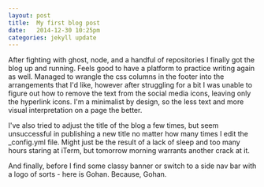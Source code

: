 ```yaml
---
layout: post
title:  My first blog post
date:   2014-12-30 10:25pm
categories: jekyll update
---
```


After fighting with ghost, node, and a handful of repositories I finally got the blog up and running. Feels good to have a platform to practice writing again as well. Managed to wrangle the css columns in the footer into the arrangements that I'd like, however after struggling for a bit I was unable to figure out how to remove the text from the social media icons, leaving only the hyperlink icons. I'm a minimalist by design, so the less text and more visual interpretation on a page the better.

I've also tried to adjust the title of the blog a few times, but seem unsuccessful in publishing a new title no matter how many times I edit the _config.yml file. Might just be the result of a lack of sleep and too many hours staring at iTerm, but tomorrow morning warrants another crack at it.

And finally, before I find some classy banner or switch to a side nav bar with a logo of sorts - here is Gohan. Because, Gohan.